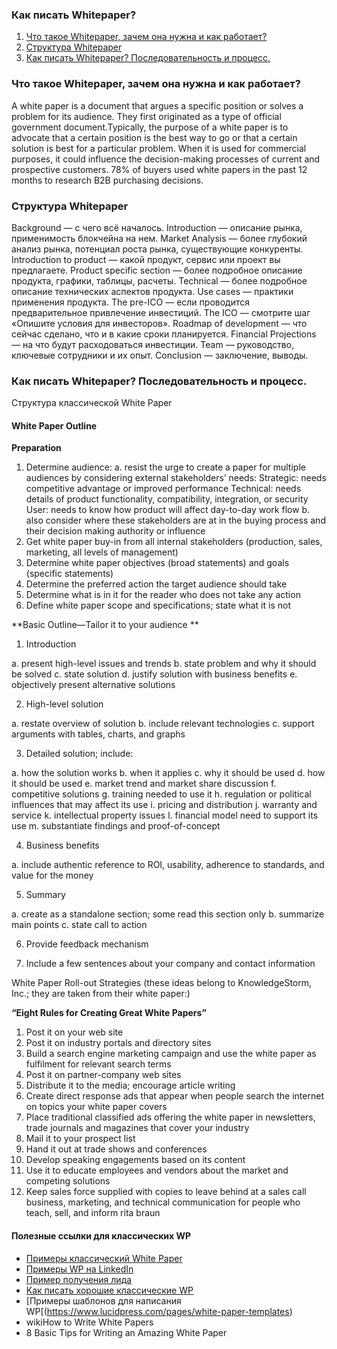 ### Как писать Whitepaper?

1. [Что такое Whitepaper, зачем она нужна и как работает?](https://github.com/alexeykrol/ICO_for_people/blob/master/rus/howWhitepaper.md#%D0%A7%D1%82%D0%BE-%D1%82%D0%B0%D0%BA%D0%BE%D0%B5-whitepaper-%D0%B7%D0%B0%D1%87%D0%B5%D0%BC-%D0%BE%D0%BD%D0%B0-%D0%BD%D1%83%D0%B6%D0%BD%D0%B0-%D0%B8-%D0%BA%D0%B0%D0%BA-%D1%80%D0%B0%D0%B1%D0%BE%D1%82%D0%B0%D0%B5%D1%82)
2. [Структура Whitepaper](https://github.com/alexeykrol/ICO_for_people/blob/master/rus/howWhitepaper.md#%D0%A1%D1%82%D1%80%D1%83%D0%BA%D1%82%D1%83%D1%80%D0%B0-whitepaper)
3. [Как писать Whitepaper? Последовательность и процесс.](https://github.com/alexeykrol/ICO_for_people/blob/master/rus/howWhitepaper.md#%D0%9A%D0%B0%D0%BA-%D0%BF%D0%B8%D1%81%D0%B0%D1%82%D1%8C-whitepaper-%D0%9F%D0%BE%D1%81%D0%BB%D0%B5%D0%B4%D0%BE%D0%B2%D0%B0%D1%82%D0%B5%D0%BB%D1%8C%D0%BD%D0%BE%D1%81%D1%82%D1%8C-%D0%B8-%D0%BF%D1%80%D0%BE%D1%86%D0%B5%D1%81%D1%81)


### Что такое Whitepaper, зачем она нужна и как работает?

A white paper is a document that argues a specific position or solves a problem for its audience. They first originated as a type of official government document.Typically, the purpose of a white paper is to advocate that a certain position is the best way to go or that a certain solution is best for a particular problem. When it is used for commercial purposes, it could influence the decision-making processes of current and prospective customers. 78% of buyers used white papers in the past 12 months to research B2B purchasing decisions.



### Структура Whitepaper

Background — с чего всё началось.
Introduction — описание рынка, применимость блокчейна на нем.
Market Analysis — более глубокий анализ рынка, потенциал роста рынка, существующие конкуренты. Introduction to product — какой продукт, сервис или проект вы предлагаете.
Product specific section — более подробное описание продукта, графики, таблицы, расчеты. Technical — более подробное описание технических аспектов продукта.
Use cases — практики применения продукта.
The pre-ICO — если проводится предварительное привлечение инвестиций.
The ICO — смотрите шаг «Опишите условия для инвесторов».
Roadmap of development — что сейчас сделано, что и в какие сроки планируется.
Financial Projections — на что будут расходоваться инвестиции.
Team — руководство, ключевые сотрудники и их опыт.
Conclusion — заключение, выводы.








### Как писать Whitepaper? Последовательность и процесс.




Структура классической White Paper


#### White Paper Outline

**Preparation**

 1. Determine audience: a. resist the urge to create a paper for multiple audiences by considering external stakeholders’ needs: Strategic: needs competitive advantage or improved performance Technical: needs details of product functionality, compatibility, integration, or security User: needs to know how product will affect day-to-day work flow b. also consider where these stakeholders are at in the buying process and their decision making authority or influence 
 2. Get white paper buy-in from all internal stakeholders (production, sales, marketing, all levels of management) 
 3. Determine white paper objectives (broad statements) and goals (specific statements) 
 4. Determine the preferred action the target audience should take 
 5. Determine what is in it for the reader who does not take any action 
 6. Define white paper scope and specifications; state what it is not
 
**Basic Outline—Tailor it to your audience **
 
 1. Introduction 
 
 a. present high-level issues and trends 
 b. state problem and why it should be solved 
 c. state solution 
 d. justify solution with business benefits 
 e. objectively present alternative solutions 
 
 2. High-level solution 
 
 a. restate overview of solution 
 b. include relevant technologies 
 c. support arguments with tables, charts, and graphs
 
 3. Detailed solution; include: 
 
 a. how the solution works 
 b. when it applies 
 c. why it should be used 
 d. how it should be used 
 e. market trend and market share discussion 
 f. competitive solutions 
 g. training needed to use it 
 h. regulation or political influences that may affect its use 
 i. pricing and distribution 
 j. warranty and service 
 k. intellectual property issues 
 l. financial model need to support its use 
 m. substantiate findings and proof-of-concept 
 
 4. Business benefits 
 
 a. include authentic reference to ROI, usability, adherence to standards, and value for the money 
 
 5. Summary 
 
 a. create as a standalone section; some read this section only 
 b. summarize main points c. state call to action 
 
 6. Provide feedback mechanism 
 
 7. Include a few sentences about your company and contact information
 
White Paper Roll-out Strategies (these ideas belong to KnowledgeStorm, Inc.; they are taken from their white paper:)

**“Eight Rules for Creating Great White Papers”** 

1. Post it on your web site 
2. Post it on industry portals and directory sites 
3. Build a search engine marketing campaign and use the white paper as fulfilment for relevant search terms 
4. Post it on partner-company web sites 
5. Distribute it to the media; encourage article writing 
6. Create direct response ads that appear when people search the internet on topics your white paper covers 
7. Place traditional classified ads offering the white paper in newsletters, trade journals and magazines that cover your industry 
8. Mail it to your prospect list 
9. Hand it out at trade shows and conferences 
10. Develop speaking engagements based on its content 
11. Use it to educate employees and vendors about the market and competing solutions 
12. Keep sales force supplied with copies to leave behind at a sales call business, marketing, and technical communication for people who teach, sell, and inform rita braun
 
 
 
 
#### Полезные ссылки для классических WP

* [Примеры классический White Paper](https://www.calpoly.edu/~jgphelan/sample_white_papers.html)
* [Примеры WP на LinkedIn](https://business.linkedin.com/marketing-solutions/marketing-strategy?u=0#all/topics/products/types)
* [Пример получения лида](https://business.linkedin.com/marketing-solutions/cx/17/02/tactics-to-distribute-content)
* [Как писать хорошие классические WP](https://www.slideshare.net/slidale/how-towriteagoodwhitepaper)
* [Примеры шаблонов для написания WP[(https://www.lucidpress.com/pages/white-paper-templates)
* wikiHow to Write White Papers
* 8 Basic Tips for Writing an Amazing White Paper
